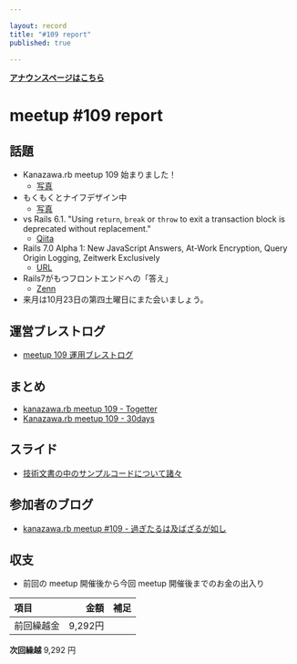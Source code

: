 ```yaml
---

layout: record
title: "#109 report"
published: true

---
```


<div style="text-align: left;"><a href="./"><strong>アナウンスページはこちら</strong></a></div>

# meetup #109 report

## 話題

* Kanazawa.rb meetup 109 始まりました！
  + [写真](https://twitter.com/skn_ton10_v1/status/1439081014450536457)
* もくもくとナイフデザイン中
  + [写真](https://twitter.com/Yukimitsu_Izawa/status/1439097333078056961)
* vs Rails 6.1. "Using `return`, `break` or `throw` to exit a transaction block is deprecated without replacement."
  + [Qiita](https://qiita.com/PharaohKJ/items/0307cdb0655c0e286b64)
* Rails 7.0 Alpha 1: New JavaScript Answers, At-Work Encryption, Query Origin Logging, Zeitwerk Exclusively
  + [URL](https://weblog.rubyonrails.org/2021/9/15/Rails-7-0-alpha-1-released/)
* Rails7がもつフロントエンドへの「答え」
  + [Zenn](https://zenn.dev/kenzan100/articles/0f9b100655a4bf)
* 来月は10月23日の第四土曜日にまた会いましょう。

## 運営ブレストログ

* [meetup 109 運用ブレストログ](https://github.com/kanazawarb/meetup/wiki/meetup-109-%E9%81%8B%E5%96%B6%E3%83%96%E3%83%AC%E3%82%B9%E3%83%88%E3%83%AD%E3%82%B0)

## まとめ

* [kanazawa.rb meetup 109 - Togetter](https://togetter.com/li/1776808)
* [Kanazawa.rb meetup 109 - 30days](https://30d.jp/kzrb/99)

## スライド

* [技術文書の中のサンプルコードについて諸々](https://speakerdeck.com/sat/ji-shu-wen-shu-falsezhong-falsesanpurukodonituitezhu)

## 参加者のブログ

* [kanazawa\.rb meetup \#109 \- 過ぎたるは及ばざるが如し](https://cotton-desu.hatenablog.com/entry/2021/09/21/130000)

## 収支

* 前回の meetup 開催後から今回 meetup 開催後までのお金の出入り

|項目                           |金額         |補足                                               |
|:------------------------------|------------:|:--------------------------------------------------|
| 前回繰越金                    |       9,292円 |                                                   |

**次回繰越**  9,292 円
